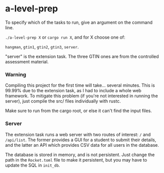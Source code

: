 # a-level-prep
To specify which of the tasks to run, give an argument on the command line.

`./a-level-prep X` or `cargo run X`, and for X choose one of:

`hangman`, `gtin1`, `gtin2`, `gtin3`, `server`.

"server" is the extension task. The three GTIN ones are from the controlled assessment material.

### Warning
Compiling this project for the first time will take... several minutes. This is 99.99% due to the extension task, as I had to include a whole web framework.
To mitigate this problem (if you're not interested in running the server), just compile the src/ files individually with rustc.

Make sure to run from the cargo root, or else it can't find the input files.

### Server
The extension task runs a web server with two routes of interest: `/` and `/api/list`.
The former provides a GUI for a student to submit their details, and the latter an API which provides CSV data for all users in the database.

The database is stored in memory, and is not persistent. Just change the path in the `Rocket.toml` file to make it persistent,
but you may have to update the SQL in `init_db`.
